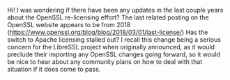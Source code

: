 
Hi!  I was wondering if there have been any updates in the last couple years about the OpenSSL re-licensing effort?  The last related posting on the OpenSSL website appears to be from 2018 (https://www.openssl.org/blog/blog/2018/03/01/last-license/) Has the switch to Apache licensing stalled out?  I recall this change being a serious concern for the LibreSSL project when originally announced, as it would preclude their importing any OpenSSL changes going forward, so it would be nice to hear about any community plans on how to deal with that situation if it does come to pass.
